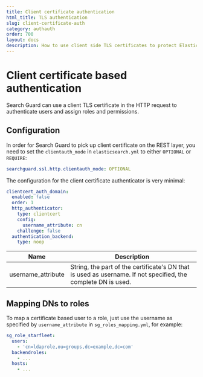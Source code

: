 ```yaml
---
title: Client certificate authentication
html_title: TLS authentication
slug: client-certificate-auth
category: authauth
order: 700
layout: docs
description: How to use client side TLS certificates to protect Elasticsearch against unauthorized access.
---
```

<!---
Copryight 2017 floragunn GmbH
-->

# Client certificate based authentication

Search Guard can use a client TLS certificate in the HTTP request to authenticate users and assign roles and permissions.

## Configuration

In order for Search Guard to pick up client certificate on the REST layer, you need to set the `clientauth_mode` in `elasticsearch.yml` to either `OPTIONAL` or `REQUIRE`:

```yaml
searchguard.ssl.http.clientauth_mode: OPTIONAL
```

The configuration for the client certificate authenticator is very minimal:

```yaml
clientcert_auth_domain:
  enabled: false
  order: 1
  http_authenticator:
    type: clientcert
    config:
      username_attribute: cn
    challenge: false
  authentication_backend:
    type: noop
```

| Name | Description |
|---|---|
| username_attribute | String, the part of the certificate's DN that is used as username. If not specified, the complete DN is used.|

## Mapping DNs to roles

To map a certificate based user to a role, just use the username as specified by `username_attribute` in `sg_roles_mapping.yml`, for example:

```yaml
sg_role_starfleet:
  users:
    - 'cn=ldaprole,ou=groups,dc=example,dc=com'
  backendroles:
    - ...
  hosts:
    - ...
```